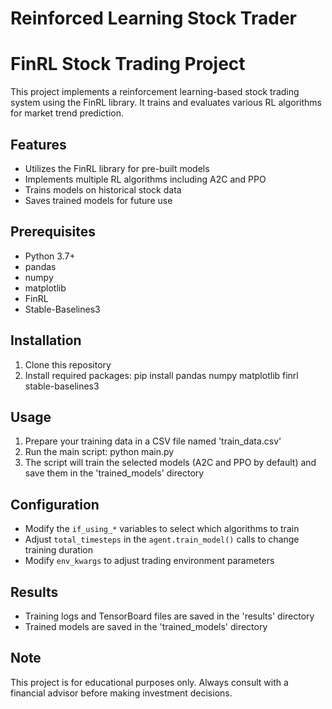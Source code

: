 # Reinforced Learning Stock Trader

# FinRL Stock Trading Project

This project implements a reinforcement learning-based stock trading system using the FinRL library. It trains and evaluates various RL algorithms for market trend prediction.

## Features

- Utilizes the FinRL library for pre-built models
- Implements multiple RL algorithms including A2C and PPO
- Trains models on historical stock data
- Saves trained models for future use

## Prerequisites

- Python 3.7+
- pandas
- numpy
- matplotlib
- FinRL
- Stable-Baselines3

## Installation

1. Clone this repository
2. Install required packages:
   pip install pandas numpy matplotlib finrl stable-baselines3

## Usage

1. Prepare your training data in a CSV file named 'train_data.csv'
2. Run the main script:
   python main.py
3. The script will train the selected models (A2C and PPO by default) and save them in the 'trained_models' directory

## Configuration

- Modify the `if_using_*` variables to select which algorithms to train
- Adjust `total_timesteps` in the `agent.train_model()` calls to change training duration
- Modify `env_kwargs` to adjust trading environment parameters

## Results

- Training logs and TensorBoard files are saved in the 'results' directory
- Trained models are saved in the 'trained_models' directory

## Note

This project is for educational purposes only. Always consult with a financial advisor before making investment decisions.
